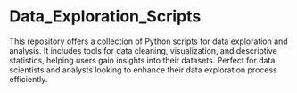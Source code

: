 # Data_Exploration_Scripts
This repository offers a collection of Python scripts for data exploration and analysis. It includes tools for data cleaning, visualization, and descriptive statistics, helping users gain insights into their datasets. Perfect for data scientists and analysts looking to enhance their data exploration process efficiently.
